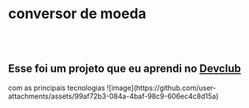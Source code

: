 <h1>conversor de moeda</h1>
<br>
<br>
<h2> Esse foi um projeto que eu aprendi no <a href="https://rodolfomori.com.br/devclub">Devclub</a></h2>
com as principais tecnologias 
![image](https://github.com/user-attachments/assets/99af72b3-084a-4baf-98c9-606ec4c8d15a)

